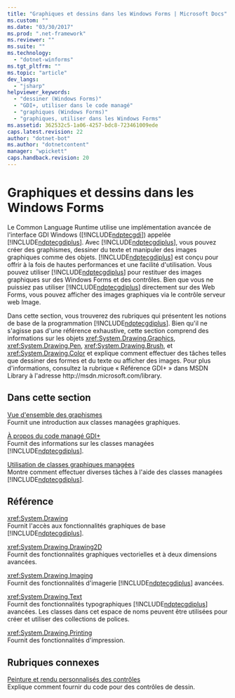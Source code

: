 ```yaml
---
title: "Graphiques et dessins dans les Windows Forms | Microsoft Docs"
ms.custom: ""
ms.date: "03/30/2017"
ms.prod: ".net-framework"
ms.reviewer: ""
ms.suite: ""
ms.technology: 
  - "dotnet-winforms"
ms.tgt_pltfrm: ""
ms.topic: "article"
dev_langs: 
  - "jsharp"
helpviewer_keywords: 
  - "dessiner (Windows Forms)"
  - "GDI+, utiliser dans le code managé"
  - "graphiques (Windows Forms)"
  - "graphiques, utiliser dans les Windows Forms"
ms.assetid: 362532c5-1a06-4257-bdc8-723461009ede
caps.latest.revision: 22
author: "dotnet-bot"
ms.author: "dotnetcontent"
manager: "wpickett"
caps.handback.revision: 20
---
```

# Graphiques et dessins dans les Windows Forms
Le Common Language Runtime utilise une implémentation avancée de l'interface GDI Windows \([!INCLUDE[ndptecgdi](../../../../includes/ndptecgdi-md.md)]\) appelée [!INCLUDE[ndptecgdiplus](../../../../includes/ndptecgdiplus-md.md)].  Avec [!INCLUDE[ndptecgdiplus](../../../../includes/ndptecgdiplus-md.md)], vous pouvez créer des graphismes, dessiner du texte et manipuler des images graphiques comme des objets.  [!INCLUDE[ndptecgdiplus](../../../../includes/ndptecgdiplus-md.md)] est conçu pour offrir à la fois de hautes performances et une facilité d'utilisation.  Vous pouvez utiliser [!INCLUDE[ndptecgdiplus](../../../../includes/ndptecgdiplus-md.md)] pour restituer des images graphiques sur des Windows Forms et des contrôles.  Bien que vous ne puissiez pas utiliser [!INCLUDE[ndptecgdiplus](../../../../includes/ndptecgdiplus-md.md)] directement sur des Web Forms, vous pouvez afficher des images graphiques via le contrôle serveur web Image.  
  
 Dans cette section, vous trouverez des rubriques qui présentent les notions de base de la programmation [!INCLUDE[ndptecgdiplus](../../../../includes/ndptecgdiplus-md.md)].  Bien qu'il ne s'agisse pas d'une référence exhaustive, cette section comprend des informations sur les objets <xref:System.Drawing.Graphics>, <xref:System.Drawing.Pen>, <xref:System.Drawing.Brush>, et <xref:System.Drawing.Color> et explique comment effectuer des tâches telles que dessiner des formes et du texte ou afficher des images.  Pour plus d'informations, consultez la rubrique « Référence GDI\+ » dans MSDN Library à l'adresse http:\/\/msdn.microsoft.com\/library.  
  
## Dans cette section  
 [Vue d'ensemble des graphismes](../../../../docs/framework/winforms/advanced/graphics-overview-windows-forms.md)  
 Fournit une introduction aux classes managées graphiques.  
  
 [À propos du code managé GDI\+](../../../../docs/framework/winforms/advanced/about-gdi-managed-code.md)  
 Fournit des informations sur les classes managées [!INCLUDE[ndptecgdiplus](../../../../includes/ndptecgdiplus-md.md)].  
  
 [Utilisation de classes graphiques managées](../../../../docs/framework/winforms/advanced/using-managed-graphics-classes.md)  
 Montre comment effectuer diverses tâches à l'aide des classes managées [!INCLUDE[ndptecgdiplus](../../../../includes/ndptecgdiplus-md.md)].  
  
## Référence  
 <xref:System.Drawing>  
 Fournit l'accès aux fonctionnalités graphiques de base [!INCLUDE[ndptecgdiplus](../../../../includes/ndptecgdiplus-md.md)].  
  
 <xref:System.Drawing.Drawing2D>  
 Fournit des fonctionnalités graphiques vectorielles et à deux dimensions avancées.  
  
 <xref:System.Drawing.Imaging>  
 Fournit des fonctionnalités d'imagerie [!INCLUDE[ndptecgdiplus](../../../../includes/ndptecgdiplus-md.md)] avancées.  
  
 <xref:System.Drawing.Text>  
 Fournit des fonctionnalités typographiques [!INCLUDE[ndptecgdiplus](../../../../includes/ndptecgdiplus-md.md)] avancées.  Les classes dans cet espace de noms peuvent être utilisées pour créer et utiliser des collections de polices.  
  
 <xref:System.Drawing.Printing>  
 Fournit des fonctionnalités d'impression.  
  
## Rubriques connexes  
 [Peinture et rendu personnalisés des contrôles](../../../../docs/framework/winforms/controls/custom-control-painting-and-rendering.md)  
 Explique comment fournir du code pour des contrôles de dessin.